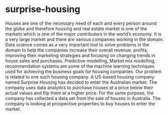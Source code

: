 # surprise-housing
Houses are one of the necessary need of each and every person around the globe and therefore housing and real estate 
market is one of the markets which is one of the major contributors in the world’s economy.
It is a very large market and there are various companies working in the domain. 
Data science comes as a very important tool to solve problems in the domain to help the companies increase their overall revenue, profits, improving their marketing strategies and 
focusing on changing trends in house sales and purchases. 
Predictive modelling, Market mix modelling, 
recommendation systems are some of the machine learning techniques used for achieving the business goals for housing 
companies. Our problem is related to one such housing company.
A US-based housing company named Surprise Housing has decided to enter the Australian market. The company uses 
data analytics to purchase houses at a price below their actual values and flip them at a higher price. For the same 
purpose, the company has collected a data set from the sale of houses in Australia. 
The company is looking at prospective properties to buy houses to enter the market. 
